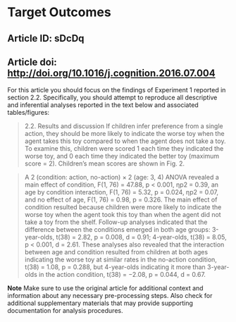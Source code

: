 # Target Outcomes
## Article ID: sDcDq
## Article doi: http://doi.org/10.1016/j.cognition.2016.07.004

For this article you should focus on the findings of Experiment 1 reported in section 2.2. Specifically, you should attempt to reproduce all descriptive and inferential analyses reported in the text below and associated tables/figures:

> 2.2. Results and discussion
If children infer preference from a single action, they should be more likely to indicate the worse toy when the agent takes this toy compared to when the agent does not take a toy. To examine this, children were scored 1 each time they indicated the worse toy, and 0 each time they indicated the better toy (maximum score = 2). Children’s mean scores are shown in Fig. 2.

> A 2 (condition: action, no-action) × 2 (age: 3, 4) ANOVA revealed a main effect of condition, F(1, 76) = 47.88, p < 0.001, ηp2 = 0.39, an age by condition interaction, F(1, 76) = 5.32, p = 0.024, ηp2 = 0.07, and no effect of age, F(1, 76) = 0.98, p = 0.326. The main effect of condition resulted because children were more likely to indicate the worse toy when the agent took this toy than when the agent did not take a toy from the shelf.
Follow-up analyses indicated that the difference between the conditions emerged in both age groups: 3-year-olds, t(38) = 2.82, p = 0.008, d = 0.91; 4-year-olds, t(38) = 8.05, p < 0.001, d = 2.61. These analyses also revealed that the interaction between age and condition resulted from children at both ages indicating the worse toy at similar rates in the no-action condition, t(38) = 1.08, p = 0.288, but 4-year-olds indicating it more than 3-year-olds in the action condition, t(38) = −2.08, p = 0.044, d = 0.67.

**Note**
Make sure to use the original article for additional context and information about any necessary pre-processing steps. Also check for additional supplementary materials that may provide supporting documentation for analysis procedures.
